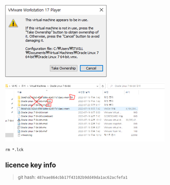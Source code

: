 ![image-20230720091750703](./assets/image-20230720091750703.png)

![image-20230720091850688](./assets/image-20230720091850688.png)

```shell
rm *.lck
```

## licence key info

> git hash: `487eae864cbb17f43102b9dd49da1ac62acfefa1`